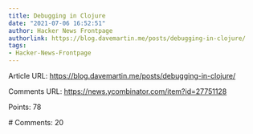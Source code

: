 ```yaml
---
title: Debugging in Clojure
date: "2021-07-06 16:52:51"
author: Hacker News Frontpage
authorlink: https://blog.davemartin.me/posts/debugging-in-clojure/
tags:
- Hacker-News-Frontpage
---
```


<p>Article URL: <a href="https://blog.davemartin.me/posts/debugging-in-clojure/">https://blog.davemartin.me/posts/debugging-in-clojure/</a></p>
<p>Comments URL: <a href="https://news.ycombinator.com/item?id=27751128">https://news.ycombinator.com/item?id=27751128</a></p>
<p>Points: 78</p>
<p># Comments: 20</p>

